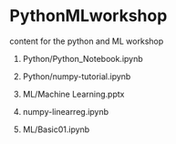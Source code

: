 # PythonMLworkshop
content for the python and ML workshop

1) Python/Python_Notebook.ipynb	
2) Python/numpy-tutorial.ipynb

3) ML/Machine Learning.pptx
4) numpy-linearreg.ipynb
5) ML/Basic01.ipynb

